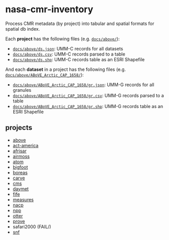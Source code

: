 # nasa-cmr-inventory

Process CMR metadata (by project) into tabular and spatial formats for spatial db index.

Each **project** has the following files (e.g. [`docs/above/`](docs/above/)):

* [`docs/above/ds.json`](docs/above/ds.json): UMM-C records for all datasets
* [`docs/above/ds.csv`](docs/above/ds.csv): UMM-C records parsed to a table
* [`docs/above/ds.shp`](docs/above/ds.shp): UMM-C records table as an ESRI Shapefile

And each **dataset** in a project has the following files (e.g. [`docs/above/ABoVE_Arctic_CAP_1658/`](docs/above/ABoVE_Arctic_CAP_1658)):

* [`docs/above/ABoVE_Arctic_CAP_1658/gr.json`](docs/above/ABoVE_Arctic_CAP_1658/gr.json): UMM-G records for all granules
* [`docs/above/ABoVE_Arctic_CAP_1658/gr.csv`](docs/above/ABoVE_Arctic_CAP_1658/gr.csv): UMM-G records parsed to a table
* [`docs/above/ABoVE_Arctic_CAP_1658/gr.shp`](docs/above/ABoVE_Arctic_CAP_1658/gr.shp): UMM-G records table as an ESRI Shapefile

## projects

* [above](docs/above/)
* [act-america](docs/act-america/)
* [afrisar](docs/afrisar/)
* [airmoss](docs/airmoss/)
* [atom](docs/atom/)
* [bigfoot](docs/bigfoot/)
* [boreas](docs/boreas/)
* [carve](docs/carve/)
* [cms](docs/cms/)
* [daymet](docs/daymet/)
* [fife](docs/fife/)
* [measures](docs/measures/)
* [nacp](docs/nacp/)
* [npp](docs/npp/)
* [otter](docs/otter/)
* [prove](docs/prove/)
* safari2000 (FAIL/)
* [snf](docs/snf/)
